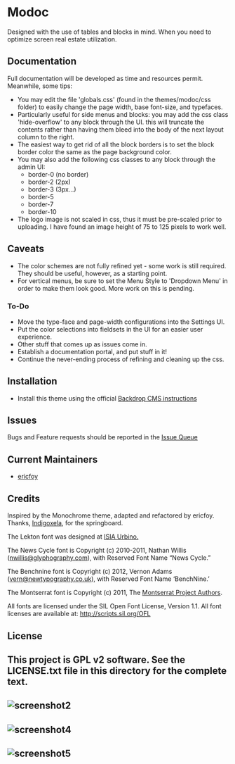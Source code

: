 # Modoc

Designed with the use of tables and blocks in mind. When you need to optimize screen real estate utilization.

## Documentation

Full documentation will be developed as time and resources permit. Meanwhile, some tips:
- You may edit the file 'globals.css' (found in the themes/modoc/css folder) to easily change the page width, base font-size, and typefaces.
- Particularly useful for side menus and blocks: you may add the css class 'hide-overflow' to any block through the UI. this will truncate the contents rather than having them bleed into the body of the next layout column to the right.
- The easiest way to get rid of all the block borders is to set the block border color the same as the page background color.
- You may also add the following css classes to any block through the admin UI:
  - border-0 (no border)
  - border-2 (2px)
  - border-3 (3px...)
  - border-5
  - border-7
  - border-10
- The logo image is not scaled in css, thus it must be pre-scaled prior to uploading. I have found an image height of 75 to 125 pixels to work well.

## Caveats

- The color schemes are not fully refined yet - some work is still required. They should be useful, however, as a starting point.
- For vertical menus, be sure to set the Menu Style to 'Dropdown Menu' in order to make them look good. More work on this is pending.
### To-Do
- Move the type-face and page-width configurations into the Settings UI.
- Put the color selections into fieldsets in the UI for an easier user experience.
- Other stuff that comes up as issues come in.
- Establish a documentation portal, and put stuff in it!
- Continue the never-ending process of refining and cleaning up the css.

## Installation

- Install this theme using the official [Backdrop CMS instructions](https://backdropcms.org/guide/themes)


## Issues

Bugs and Feature requests should be reported in the [Issue Queue](https://github.com/backdrop-contrib/modoc/issues)


## Current Maintainers

- [ericfoy](https://github.com/ericfoy)


## Credits

Inspired by the Monochrome theme, adapted and refactored by ericfoy.
Thanks, [Indigoxela](https://github.com/indigoxela), for the springboard.

The Lekton font was designed at [ISIA Urbino.](https://isiaurbino.net/istituto/english)

The News Cycle font is Copyright (c) 2010-2011, Nathan Willis (nwillis@glyphography.com),
with Reserved Font Name “News Cycle.” 

The Benchnine font is Copyright (c) 2012, Vernon Adams (vern@newtypography.co.uk), 
with Reserved Font Name ‘BenchNine.’ 

The Montserrat font is Copyright (c) 2011, The [Montserrat Project Authors](https://github.com/JulietaUla/Montserrat). 

All fonts are licensed under the SIL Open Font License, Version 1.1.
All font licenses are available at: http://scripts.sil.org/OFL

## License

This project is GPL v2 software. See the LICENSE.txt file in this directory for the complete text.
---
![screenshot2](https://user-images.githubusercontent.com/60248933/231573586-bb5bf9ae-12e9-4264-9921-2e3552988711.png)
---
![screenshot4](https://user-images.githubusercontent.com/60248933/231575264-6b935fdf-2c6e-47ea-855a-9ed9250bad3e.png)
---
![screenshot5](https://user-images.githubusercontent.com/60248933/231575203-13fe669f-b5d4-4a4e-a56d-1bd60ec4c504.png)
---
